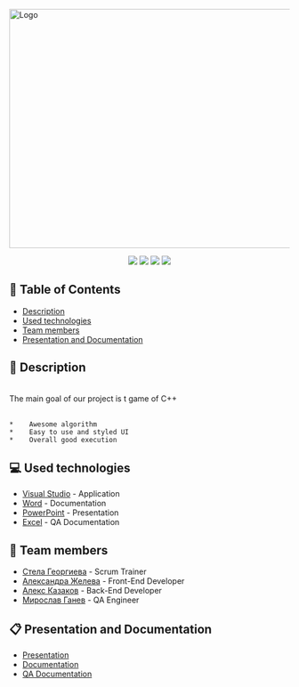 <p>
  <a href=" rel="noopener">
  <img src="Images/logo100Copy1.png" alt="Logo" width="900" height = "430">
  </a>
</p>

<p align = "center">
   <img src = "https://img.shields.io/github/languages/count/SPGeorgieva21/Error-Makres?style=flat">
   <img src = "https://img.shields.io/github/repo-size/SPGeorgieva21/Error-Makers?style=flat">
   <img src = "https://img.shields.io/github/stars/SPGeorgieva21/Error-Makers?style=social">
   <img src = "https://img.shields.io/github/contributors/SPGeorgieva21/Error-Makers?style=flat">
</p>
	
## :pencil: Table of Contents
- [Description](#description)
- [Used technologies](#used_technologies)
- [Team members](#team_members)
- [Presentation and Documentation](#documentation)
	
## :book: Description <a name="description"></a>
<br>
 The main goal of our project is t game of C++
<br>
<br>

	*    Awesome algorithm 
	*    Easy to use and styled UI
	*    Overall good execution
	
## :computer: Used technologies <a name="used_technologies"></a>
- [Visual Studio](https://visualstudio.microsoft.com/) - Application
- [Word](https://www.microsoft.com/en-us/microsoft-365/word) - Documentation
- [PowerPoint](https://www.microsoft.com/en-us/microsoft-365/powerpoint) - Presentation
- [Excel](https://www.microsoft.com/en-us/microsoft-365/excel) - QA Documentation

## :busts_in_silhouette: Team members <a name="team_members"></a>
- [Стела Георгиева](https://github.com/SPGeorgieva21) - Scrum Trainer 
- [Александра Желева](https://github.com/AMZheleva21) - Front-End Developer
- [Алекс Казаков](https://github.com/AZKazakov21) - Back-End Developer
- [Мирослав Ганев](https://github.com/MIGanev21) - QA Engineer

## :clipboard: Presentation and Documentation <a name="documentation"></a>
+ [Presentation](https://github.com/SPGeorgieva21/Error-Makers/Amigos/blob/main/Documents/Presentation.pptx)
+ [Documentation](https://github.com/SPGeorgieva21/Error-Makers/blob/main/Documents/Documentation.docx)
+ [QA Documentation](https://github.com/SPGeorgieva21/Error-Makers/blob/main/Documents/QA%20Documentation.xlsx)
